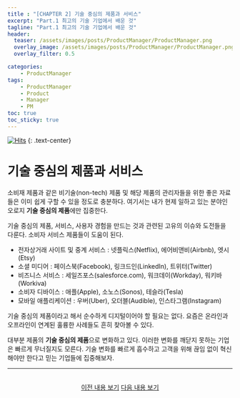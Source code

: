 ```yaml
---
title : "[CHAPTER 2] 기술 중심의 제품과 서비스"
excerpt: "Part.1 최고의 기술 기업에서 배운 것"
tagline: "Part.1 최고의 기술 기업에서 배운 것"
header:
  teaser: /assets/images/posts/ProductManager/ProductManager.png
  overlay_image: /assets/images/posts/ProductManager/ProductManager.png
  overlay_filter: 0.5

categories:
    - ProductManager
tags:
    - ProductManager
    - Product
    - Manager
    - PM
toc: true
toc_sticky: true
---
```


[![Hits](https://hits.seeyoufarm.com/api/count/incr/badge.svg?url=https%3A%2F%2Fsanghyuk.dev%2Fproduct-manager%2F3%2F&count_bg=%23555555&title_bg=%230581A6&icon=&icon_color=%23E7E7E7&title=hits&edge_flat=false)](https://hits.seeyoufarm.com)
{: .text-center}

# 기술 중심의 제품과 서비스

소비재 제품과 같은 비기술(non-tech) 제품 및 해당 제품의 관리자들을 위한 좋은 자료들은 이미 쉽게 구할 수 있을 정도로 충분하다. 여기서는 내가 현제 일하고 있는 분야인 오로지 **기술 중심의 제품**에만 집중한다.

기술 중심의 제품, 서비스, 사용자 경험을 만드는 것과 관련된 고유의 이슈와 도전들을 다룬다. 소비자 서비스 제품들이 도움이 된다.

- 전자상거래 사이트 및 중계 서비스 : 넷플릭스(Netflix), 에어비앤비(Airbnb), 엣시(Etsy)
- 소셜 미디어 : 페이스북(Facebook), 링크드인(LinkedIn), 트위터(Twitter)
- 비즈니스 서비스 : 세일즈포스(salesforce.com), 워크데이(Workday), 워키바(Workiva)
- 소비자 디바이스 : 애플(Apple), 소노스(Sonos), 테슬라(Tesla)
- 모바일 애플리케이션 : 우버(Uber), 오더블(Audible), 인스타그램(Instagram)

기술 중심의 제품이라고 해서 순수하게 디지털이어야 할 필요는 없다. 요즘은 온라인과 오프라인이 연계된 훌륭한 사례들도 흔히 찾아볼 수 있다.

대부분 제품의 **기술 중심의 제품**으로 변화하고 있다. 이러한 변화를 깨닫지 못하는 기업은 빠르게 무너질지도 모른다. 기술 변화를 빠르게 흡수하고 고객을 위해 끊임 없이 혁신해야만 한다고 믿는 기업들에 집중해보자.

---

<br/>
<center>
<a href="https://sanghyuk.dev/Product-Manager/2/" class="btn btn--info">이전 내용 보기</a>
<a href="https://sanghyuk.dev/Product-Manager/4/" class="btn btn--info">다음 내용 보기</a>
</center>